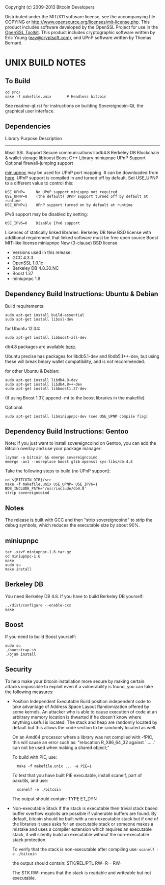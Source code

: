 Copyright (c) 2009-2013 Bitcoin Developers

Distributed under the MIT/X11 software license, see the accompanying
file COPYING or http://www.opensource.org/licenses/mit-license.php.
This product includes software developed by the OpenSSL Project for use in the [OpenSSL Toolkit](http://www.openssl.org/). This product includes
cryptographic software written by Eric Young ([eay@cryptsoft.com](mailto:eay@cryptsoft.com)), and UPnP software written by Thomas Bernard.

UNIX BUILD NOTES
====================

To Build
---------------------

	cd src/
	make -f makefile.unix		# Headless bitcoin

See readme-qt.rst for instructions on building Sovereigncoin-Qt, the graphical user interface.

Dependencies
---------------------

 Library     Purpose           Description
 -------     -------           -----------
 libssl      SSL Support       Secure communications
 libdb4.8    Berkeley DB       Blockchain & wallet storage
 libboost    Boost             C++ Library
 miniupnpc   UPnP Support      Optional firewall-jumping support

[miniupnpc](http://miniupnp.free.fr/) may be used for UPnP port mapping.  It can be downloaded from [here](
http://miniupnp.tuxfamily.org/files/).  UPnP support is compiled in and
turned off by default.  Set USE_UPNP to a different value to control this:

	USE_UPNP=     No UPnP support miniupnp not required
	USE_UPNP=0    (the default) UPnP support turned off by default at runtime
	USE_UPNP=1    UPnP support turned on by default at runtime

IPv6 support may be disabled by setting:

	USE_IPV6=0    Disable IPv6 support

Licenses of statically linked libraries:
 Berkeley DB   New BSD license with additional requirement that linked
               software must be free open source
 Boost         MIT-like license
 miniupnpc     New (3-clause) BSD license

- Versions used in this release:
-  GCC           4.3.3
-  OpenSSL       1.0.1c
-  Berkeley DB   4.8.30.NC
-  Boost         1.37
-  miniupnpc     1.6

Dependency Build Instructions: Ubuntu & Debian
----------------------------------------------
Build requirements:

	sudo apt-get install build-essential
	sudo apt-get install libssl-dev

for Ubuntu 12.04:

	sudo apt-get install libboost-all-dev

 db4.8 packages are available [here](https://launchpad.net/~bitcoin/+archive/bitcoin).

 Ubuntu precise has packages for libdb5.1-dev and libdb5.1++-dev,
 but using these will break binary wallet compatibility, and is not recommended.

for other Ubuntu & Debian:

	sudo apt-get install libdb4.8-dev
	sudo apt-get install libdb4.8++-dev
	sudo apt-get install libboost1.37-dev
 (If using Boost 1.37, append -mt to the boost libraries in the makefile)

Optional:

	sudo apt-get install libminiupnpc-dev (see USE_UPNP compile flag)


Dependency Build Instructions: Gentoo
-------------------------------------

Note: If you just want to install sovereigncoind on Gentoo, you can add the Bitcoin overlay and use your package manager:

	layman -a bitcoin && emerge sovereigncoind
	emerge -av1 --noreplace boost glib openssl sys-libs/db:4.8

Take the following steps to build (no UPnP support):

	cd ${BITCOIN_DIR}/src
	make -f makefile.unix USE_UPNP= USE_IPV6=1 BDB_INCLUDE_PATH='/usr/include/db4.8'
	strip sovereigncoind


Notes
-----
The release is built with GCC and then "strip sovereigncoind" to strip the debug
symbols, which reduces the executable size by about 90%.


miniupnpc
---------
	tar -xzvf miniupnpc-1.6.tar.gz
	cd miniupnpc-1.6
	make
	sudo su
	make install


Berkeley DB
-----------
You need Berkeley DB 4.8.  If you have to build Berkeley DB yourself:

	../dist/configure --enable-cxx
	make


Boost
-----
If you need to build Boost yourself:

	sudo su
	./bootstrap.sh
	./bjam install


Security
--------
To help make your bitcoin installation more secure by making certain attacks impossible to
exploit even if a vulnerability is found, you can take the following measures:

* Position Independent Executable
    Build position independent code to take advantage of Address Space Layout Randomization
    offered by some kernels. An attacker who is able to cause execution of code at an arbitrary
    memory location is thwarted if he doesn't know where anything useful is located.
    The stack and heap are randomly located by default but this allows the code section to be
    randomly located as well.

    On an Amd64 processor where a library was not compiled with -fPIC, this will cause an error
    such as: "relocation R_X86_64_32 against `......' can not be used when making a shared object;"

    To build with PIE, use:

    	make -f makefile.unix ... -e PIE=1

    To test that you have built PIE executable, install scanelf, part of paxutils, and use:

    	scanelf -e ./bitcoin

    The output should contain:
     TYPE
    ET_DYN

* Non-executable Stack
    If the stack is executable then trivial stack based buffer overflow exploits are possible if
    vulnerable buffers are found. By default, bitcoin should be built with a non-executable stack
    but if one of the libraries it uses asks for an executable stack or someone makes a mistake
    and uses a compiler extension which requires an executable stack, it will silently build an
    executable without the non-executable stack protection.

    To verify that the stack is non-executable after compiling use:
    `scanelf -e ./bitcoin`

    the output should contain:
	STK/REL/PTL
	RW- R-- RW-

    The STK RW- means that the stack is readable and writeable but not executable.
